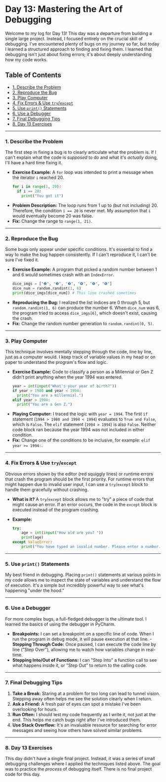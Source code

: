 # Day 13: Mastering the Art of Debugging

Welcome to my log for Day 13! This day was a departure from building a single large project. Instead, I focused entirely on the crucial skill of debugging.  I've encountered plenty of bugs on my journey so far, but today I learned a structured approach to finding and fixing them. I learned that debugging isn't just about fixing errors; it's about deeply understanding how my code works.

## Table of Contents
- [1. Describe the Problem](#1-describe-the-problem)
- [2. Reproduce the Bug](#2-reproduce-the-bug)
- [3. Play Computer](#3-play-computer)
- [4. Fix Errors & Use `try`/`except`](#4-fix-errors--use-tryexcept)
- [5. Use `print()` Statements](#5-use-print-statements)
- [6. Use a Debugger](#6-use-a-debugger)
- [7. Final Debugging Tips](#7-final-debugging-tips)
- [8. Day 13 Exercises](#8-day-13-exercises)

---

### 1. Describe the Problem
The first step in fixing a bug is to clearly articulate what the problem is. If I can't explain what the code is *supposed* to do and what it's *actually* doing, I'll have a hard time fixing it.

-   **Exercise Example:** A `for` loop was intended to print a message when the iterator `i` reached 20.
    ```python
    for i in range(1, 20):
      if i == 20:
        print("You got it")
    ```
-   **Problem Description:** The loop runs from 1 up to (but not including) 20. Therefore, the condition `i == 20` is never met. My assumption that `i` would eventually become 20 was false.
-   **Fix:** Change the range to `range(1, 21)`.

---

### 2. Reproduce the Bug
Some bugs only appear under specific conditions. It's essential to find a way to make the bug happen consistently. If I can't reproduce it, I can't be sure I've fixed it.

-   **Exercise Example:** A program that picked a random number between 1 and 6 would sometimes crash with an `IndexError`.
    ```python
    dice_imgs = ["❶", "❷", "❸", "❹", "❺", "❻"]
    dice_num = random.randint(1, 6)
    print(dice_imgs[dice_num]) # This line crashed sometimes
    ```
-   **Reproducing the Bug:** I realized the list indices are 0 through 5, but `random.randint(1, 6)` can produce the number 6. When `dice_num` was 6, the program tried to access `dice_imgs[6]`, which doesn't exist, causing the crash.
-   **Fix:** Change the random number generation to `random.randint(0, 5)`.

---

### 3. Play Computer
This technique involves mentally stepping through the code, line by line, just as a computer would. I keep track of variable values in my head or on paper to understand the program's flow and logic.

-   **Exercise Example:** Code to classify a person as a Millennial or Gen Z didn't print anything when the year 1994 was entered.
    ```python
    year = int(input("What's your year of birth?"))
    if year > 1980 and year < 1994:
      print("You are a millennial.")
    elif year > 1994:
      print("You are a Gen Z.")
    ```
-   **Playing Computer:** I traced the logic with `year = 1994`. The first `if` statement (`1994 > 1980 and 1994 < 1994`) evaluates to `True and False`, which is `False`. The `elif` statement (`1994 > 1994`) is also `False`. Neither code block ran because the year 1994 was not included in either condition.
-   **Fix:** Change one of the conditions to be inclusive, for example: `elif year >= 1994:`.

---

### 4. Fix Errors & Use `try`/`except`
Obvious errors shown by the editor (red squiggly lines) or runtime errors that crash the program should be the first priority. For runtime errors that might happen due to invalid user input, I can use a `try`/`except` block to handle them gracefully without crashing.

-   **What is it?** A `try`/`except` block allows me to "try" a piece of code that might cause an error. If an error occurs, the code in the `except` block is executed instead of the program crashing.
-   **Example:**

    ```python
    try:
        age = int(input("How old are you? "))
        print(age)
    except ValueError:
        print("You have typed an invalid number. Please enter a number.")
    ```

---

### 5. Use `print()` Statements
My best friend in debugging. Placing `print()` statements at various points in my code allows me to inspect the state of variables and understand the flow of execution. It's a simple but incredibly powerful way to see what's happening "under the hood."

---

### 6. Use a Debugger
For more complex bugs, a full-fledged debugger is the ultimate tool. I learned the basics of using the debugger in PyCharm.
-   **Breakpoints:** I can set a breakpoint on a specific line of code. When I run the program in debug mode, it will pause execution at that line. -   **Stepping Through Code:** Once paused, I can execute the code line by line ("Step Over"), allowing me to watch how variables change in real-time.
-   **Stepping Into/Out of Functions:** I can "Step Into" a function call to see what happens inside it, or "Step Out" to return to the calling code.

---

### 7. Final Debugging Tips
1.  **Take a Break:** Staring at a problem for too long can lead to tunnel vision. Stepping away often helps me see the solution clearly when I return.
2.  **Ask a Friend:** A fresh pair of eyes can spot a mistake I've been overlooking for hours.
3.  **Run Often:** I should test my code frequently as I write it, not just at the end. This helps me catch bugs right after I've introduced them.
4.  **Use Stack Overflow:** It's an invaluable resource for searching for error messages and seeing how others have solved similar problems.

---

### 8. Day 13 Exercises
This day didn't have a single final project. Instead, it was a series of small debugging challenges where I applied the techniques listed above. The goal was to practice the *process* of debugging itself. There is no final project code for this day.
  